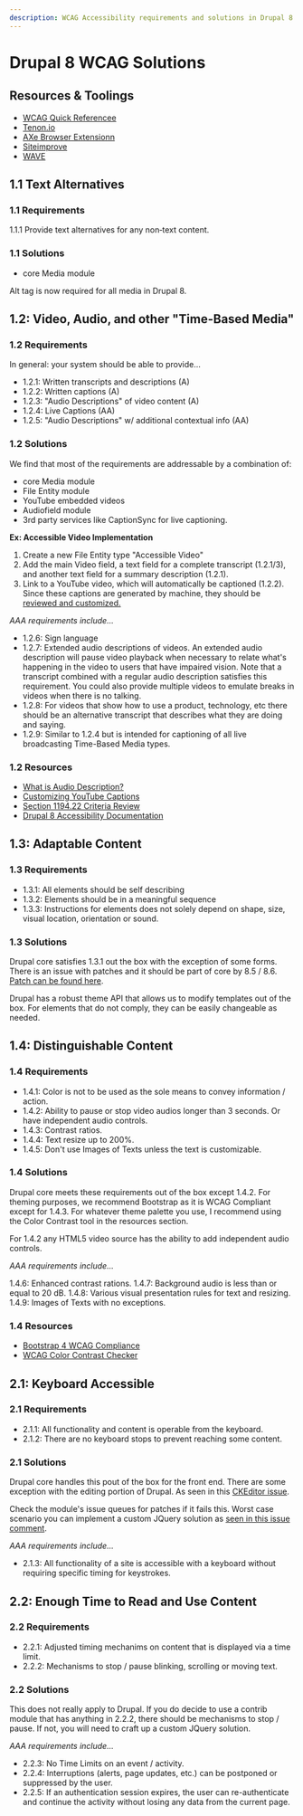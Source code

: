 ```yaml
---
description: WCAG Accessibility requirements and solutions in Drupal 8.
---
```

Drupal 8 WCAG Solutions
=======================

Resources & Toolings
--------------------

* [WCAG Quick Referencee](https://www.w3.org/WAI/WCAG20/quickref/)
* [Tenon.io](https://tenon.io/)
* [AXe Browser Extensionn](https://www.deque.com/products/axe/)
* [Siteimprove](https://siteimprove.com/)
* [WAVE](http://wave.webaim.org/)


1.1 Text Alternatives
---------------------

### 1.1 Requirements

1.1.1 Provide text alternatives for any non‐text content.

### 1.1 Solutions

* core Media module

Alt tag is now required for all media in Drupal 8.


1.2: Video, Audio, and other "Time-Based Media"
-----------------------------------------------

### 1.2 Requirements

In general: your system should be able to provide...

* 1.2.1: Written transcripts and descriptions (A)
* 1.2.2: Written captions (A)
* 1.2.3: "Audio Descriptions" of video content (A)
* 1.2.4: Live Captions (AA)
* 1.2.5: "Audio Descriptions" w/ additional contextual info (AA)

### 1.2 Solutions

We find that most of the requirements are addressable by a combination of:

* core Media module
* File Entity module
* YouTube embedded videos
* Audiofield module
* 3rd party services like CaptionSync for live captioning.

**Ex: Accessible Video Implementation**

1. Create a new File Entity type "Accessible Video"
2. Add the main Video field, a text field for a complete transcript (1.2.1/3), and another text field for a summary description (1.2.1).
3. Link to a YouTube video, which will automatically be captioned (1.2.2). Since these captions are generated by machine, they should be [reviewed and customized.](https://support.google.com/youtube/answer/2734705?hl=en)

*AAA requirements include...*

* 1.2.6: Sign language
* 1.2.7: Extended audio descriptions of videos. An extended audio description will pause video playback when necessary to relate what's happening in the video to users that have impaired vision. Note that a transcript combined with a regular audio description satisfies this requirement.  You could also provide multiple videos to emulate breaks in videos when there is no talking.
* 1.2.8: For videos that show how to use a product, technology, etc there should be an alternative transcript that describes what they are doing and saying.
* 1.2.9: Similar to 1.2.4 but is intended for captioning of all live broadcasting Time-Based Media types.

### 1.2 Resources

* [What is Audio Description?](https://www.nomensa.com/blog/2010/what-audio-description)
* [Customizing YouTube Captions](https://support.google.com/youtube/answer/2734705?hl=en)
* [Section 1194.22 Criteria Review](https://www.newtarget.com/new-target-voluntary-product-accessibility-template-vpat)
* [Drupal 8 Accessibility Documentation](https://www.drupal.org/docs/8/accessibility)

1.3: Adaptable Content
-----------------------

### 1.3 Requirements

* 1.3.1: All elements should be self describing
* 1.3.2: Elements should be in a meaningful sequence
* 1.3.3: Instructions for elements does not solely depend on shape, size, visual location, orientation or sound.

### 1.3 Solutions

Drupal core satisfies 1.3.1 out the box with the exception of some forms.  There is an issue with patches and it should be part of core by 8.5 / 8.6.  [Patch can be found here](https://www.drupal.org/project/drupal/issues/933004).

Drupal has a robust theme API that allows us to modify templates out of the box.  For elements that do not comply, they can be easily changeable as needed.

1.4: Distinguishable Content
----------------------------

### 1.4 Requirements

* 1.4.1: Color is not to be used as the sole means to convey information / action.
* 1.4.2: Ability to pause or stop video audios longer than 3 seconds.  Or have independent audio controls.
* 1.4.3: Contrast ratios.
* 1.4.4: Text resize up to 200%.
* 1.4.5: Don't use Images of Texts unless the text is customizable.

### 1.4 Solutions

Drupal core meets these requirements out of the box except 1.4.2.  For theming purposes, we recommend Bootstrap as it is WCAG Compliant except for 1.4.3.  For whatever theme palette you use, I recommend using the Color Contrast tool in the resources section.

For 1.4.2 any HTML5 video source has the ability to add independent audio controls.

*AAA requirements include...*

1.4.6: Enhanced contrast rations.
1.4.7: Background audio is less than or equal to 20 dB.
1.4.8: Various visual presentation rules for text and resizing.
1.4.9: Images of Texts with no exceptions.

### 1.4 Resources

* [Bootstrap 4 WCAG Compliance](https://getbootstrap.com/docs/4.0/getting-started/accessibility/)
* [WCAG Color Contrast Checker](https://webaim.org/resources/contrastchecker/)

2.1: Keyboard Accessible
------------------------

### 2.1 Requirements

* 2.1.1: All functionality and content is operable from the keyboard.
* 2.1.2: There are no keyboard stops to prevent reaching some content.

### 2.1 Solutions

Drupal core handles this pout of the box for the front end.  There are some exception with the editing portion of Drupal.  As seen in this [CKEditor issue](https://www.drupal.org/project/drupal/issues/2905940).

Check the module's issue queues for patches if it fails this.  Worst case scenario you can implement a custom JQuery solution as [seen in this issue comment](https://www.drupal.org/project/tb_megamenu/issues/2046067#comment-10075278).

*AAA requirements include...*

* 2.1.3: All functionality of a site is accessible with a keyboard without requiring specific timing for keystrokes.

2.2: Enough Time to Read and Use Content
----------------------------------------

### 2.2 Requirements

* 2.2.1: Adjusted timing mechanims on content that is displayed via a time limit.
* 2.2.2: Mechanisms to stop / pause blinking, scrolling or moving text.

### 2.2 Solutions

This does not really apply to Drupal.  If you do decide to use a contrib module that has anything in 2.2.2, there should be mechanisms to stop / pause.  If not, you will need to craft up a custom JQuery solution.

*AAA requirements include...*

* 2.2.3: No Time Limits on an event / activity.
* 2.2.4: Interruptions (alerts, page updates, etc.) can be postponed or suppressed by the user.
* 2.2.5: If an authentication session expires, the user can re-authenticate and continue the activity without losing any data from the current page.


